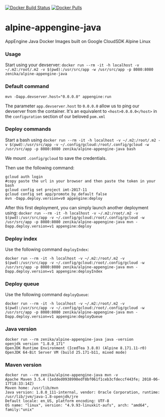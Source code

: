 [![Docker Build Status](https://img.shields.io/docker/build/zenika/alpine-appengine-java.svg)](https://hub.docker.com/r/zenika/alpine-appengine-java/) [![Docker Pulls](https://img.shields.io/docker/pulls/zenika/alpine-appengine-java.svg)](https://hub.docker.com/r/zenika/alpine-appengine-java/)

# alpine-appengine-java
AppEngine Java Docker Images built on Google CloudSDK Alpine Linux

### Usage

Start using your devserver: `docker run --rm -it -h localhost -v ~/.m2:/root/.m2 -v $(pwd):/usr/src/app -w /usr/src/app -p 8080:8080 zenika/alpine-appengine-java`

### Default command

```
mvn -Dapp.devserver.host="0.0.0.0" appengine:run
```

The parameter `app.devserver.host` to `0.0.0.0` allow us to ping our devserver from the container. It's an equivalent to `<host>0.0.0.0</host>` in the `configuration` section of our beloved `pom.xml`

### Deploy commands

Start a bash using `docker run --rm -it -h localhost -v ~/.m2:/root/.m2 -v $(pwd):/usr/src/app -v ~/.config/gcloud:/root/.config/gcloud -w /usr/src/app -p 8080:8080 zenika/alpine-appengine-java bash`

We mount `.config/gcloud` to save the credentials.

Then use the following command:
```
gcloud auth login
#copy paste the url in your browser and then paste the token in your bash
gcloud config set project imt-2017-11
gcloud config set app/promote_by_default false
mvn -Dapp.deploy.version=v0 appengine:deploy
```

After this first deployment, you can simply launch another deployment using:
`docker run --rm -it -h localhost -v ~/.m2:/root/.m2 -v $(pwd):/usr/src/app -v ~/.config/gcloud:/root/.config/gcloud -w /usr/src/app -p 8080:8080 zenika/alpine-appengine-java mvn -Dapp.deploy.version=v1 appengine:deploy`

### Deploy index

Use the following command `deployIndex`:
```
docker run --rm -it -h localhost -v ~/.m2:/root/.m2 -v $(pwd):/usr/src/app -v ~/.config/gcloud:/root/.config/gcloud -w /usr/src/app -p 8080:8080 zenika/alpine-appengine-java mvn -Dapp.deploy.version=v1 appengine:deployIndex
```

### Deploy queue

Use the following command `deployQueue`:
```
docker run --rm -it -h localhost -v ~/.m2:/root/.m2 -v $(pwd):/usr/src/app -v ~/.config/gcloud:/root/.config/gcloud -w /usr/src/app -p 8080:8080 zenika/alpine-appengine-java mvn -Dapp.deploy.version=v1 appengine:deployQueue
```

### Java version

```
docker run --rm zenika/alpine-appengine-java java -version
openjdk version "1.8.0_171"
OpenJDK Runtime Environment (IcedTea 3.8.0) (Alpine 8.171.11-r0)
OpenJDK 64-Bit Server VM (build 25.171-b11, mixed mode)
```

### Maven version

```
docker run --rm zenika/alpine-appengine-java mvn -v
Apache Maven 3.5.4 (1edded0938998edf8bf061f1ceb3cfdeccf443fe; 2018-06-17T18:33:14Z)
Maven home: /usr/lib/mvn
Java version: 1.8.0_111-internal, vendor: Oracle Corporation, runtime: /usr/lib/jvm/java-1.8-openjdk/jre
Default locale: en_US, platform encoding: UTF-8
OS name: "linux", version: "4.9.93-linuxkit-aufs", arch: "amd64", family:"unix"
```
